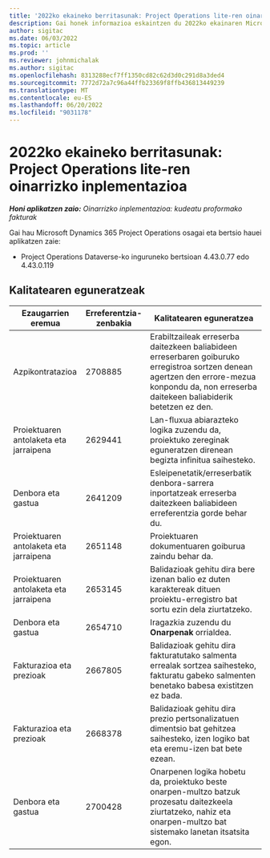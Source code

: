 ```yaml
---
title: '2022ko ekaineko berritasunak: Project Operations lite-ren oinarrizko inplementazioa'
description: Gai honek informazioa eskaintzen du 2022ko ekainaren Microsoft Dynamics 365 Project Operations lite-ren inplementazio arinaren bertsioan eskuragarri dauden kalitate-eguneratzeei buruz.
author: sigitac
ms.date: 06/03/2022
ms.topic: article
ms.prod: ''
ms.reviewer: johnmichalak
ms.author: sigitac
ms.openlocfilehash: 8313288ecf7ff1350cd82c62d3d0c291d8a3ded4
ms.sourcegitcommit: 7772d72a7c96a44ffb23369f8ffb436813449239
ms.translationtype: MT
ms.contentlocale: eu-ES
ms.lasthandoff: 06/20/2022
ms.locfileid: "9031178"
---
```

# <a name="whats-new-june-2022---project-operations-lite-deployment"></a>2022ko ekaineko berritasunak: Project Operations lite-ren oinarrizko inplementazioa

_**Honi aplikatzen zaio:** Oinarrizko inplementazioa: kudeatu proformako fakturak_

Gai hau Microsoft Dynamics 365 Project Operations osagai eta bertsio hauei aplikatzen zaie:

- Project Operations Dataverse-ko inguruneko bertsioan 4.43.0.77 edo 4.43.0.119

## <a name="quality-updates"></a>Kalitatearen eguneratzeak

| Ezaugarrien eremua | Erreferentzia-zenbakia | Kalitatearen eguneratzea |
| --- | --- | --- |
| Azpikontratazioa | 2708885 | Erabiltzaileak erreserba daitezkeen baliabideen erreserbaren goiburuko erregistroa sortzen denean agertzen den errore-mezua konpondu da, non erreserba daitekeen baliabiderik betetzen ez den. |
| Proiektuaren antolaketa eta jarraipena | 2629441 | Lan-fluxua abiarazteko logika zuzendu da, proiektuko zereginak eguneratzen direnean begizta infinitua saihesteko. |
| Denbora eta gastua | 2641209 | Esleipenetatik/erreserbatik denbora-sarrera inportatzeak erreserba daitezkeen baliabideen erreferentzia gorde behar du. |
| Proiektuaren antolaketa eta jarraipena | 2651148 | Proiektuaren dokumentuaren goiburua zaindu behar da.|
| Proiektuaren antolaketa eta jarraipena | 2653145 | Balidazioak gehitu dira bere izenan balio ez duten karaktereak dituen proiektu-erregistro bat sortu ezin dela ziurtatzeko. |
| Denbora eta gastua | 2654710 | Iragazkia zuzendu du **Onarpenak** orrialdea. |
| Fakturazioa eta prezioak | 2667805 | Balidazioak gehitu dira fakturatutako salmenta errealak sortzea saihesteko, fakturatu gabeko salmenten benetako babesa existitzen ez bada. |
| Fakturazioa eta prezioak | 2668378 | Balidazioak gehitu dira prezio pertsonalizatuen dimentsio bat gehitzea saihesteko, izen logiko bat eta eremu-izen bat bete ezean. |
| Denbora eta gastua | 2700428 | Onarpenen logika hobetu da, proiektuko beste onarpen-multzo batzuk prozesatu daitezkeela ziurtatzeko, nahiz eta onarpen-multzo bat sistemako lanetan itsatsita egon. |
